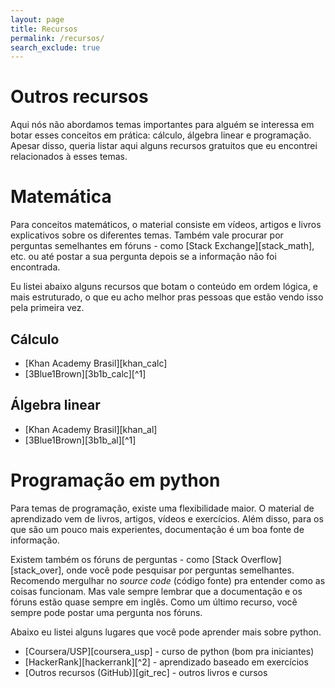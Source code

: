 ```yaml
---
layout: page
title: Recursos
permalink: /recursos/
search_exclude: true
---
```

# Outros recursos

Aqui nós não abordamos temas importantes para alguém se interessa em botar esses conceitos em prática: cálculo, álgebra linear e programação. Apesar disso, queria listar aqui alguns recursos gratuitos que eu encontrei relacionados à esses temas.

# Matemática

Para conceitos matemáticos, o material consiste em vídeos, artigos e livros explicativos sobre os diferentes temas. Também vale procurar por perguntas semelhantes em fóruns - como [Stack Exchange][stack_math], etc. ou até postar a sua pergunta depois se a informação não foi encontrada.

Eu listei abaixo alguns recursos que botam o conteúdo em ordem lógica, e mais estruturado, o que eu acho melhor pras pessoas que estão vendo isso pela primeira vez.

## Cálculo

* [Khan Academy Brasil][khan_calc]
* [3Blue1Brown][3b1b_calc][^1]

## Álgebra linear

* [Khan Academy Brasil][khan_al]
* [3Blue1Brown][3b1b_al][^1]

# Programação em python

Para temas de programação, existe uma flexibilidade maior. O material de aprendizado vem de livros, artigos, vídeos e exercícios. Além disso, para os que são um pouco mais experientes, documentação é um boa fonte de informação.

Existem também os fóruns de perguntas - como [Stack Overflow][stack_over], onde você pode pesquisar por perguntas semelhantes. Recomendo mergulhar no *source code* (código fonte) pra entender como as coisas funcionam. Mas vale sempre lembrar que a documentação e os fóruns estão quase sempre em inglês. Como um último recurso, você sempre pode postar uma pergunta nos fóruns.

Abaixo eu listei alguns lugares que você pode aprender mais sobre python.

* [Coursera/USP][coursera_usp] - curso de python (bom pra iniciantes)
* [HackerRank][hackerrank][^2] - aprendizado baseado em exercícios
* [Outros recursos (GitHub)][git_rec] - outros livros e cursos
